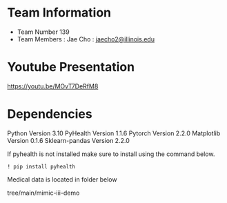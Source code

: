 # Team Information 
- Team Number 139
- Team Members : Jae Cho : jaecho2@illinois.edu


# Youtube Presentation

https://youtu.be/MOvT7DeRfM8




# Dependencies

Python Version 3.10
PyHealth Version 1.1.6
Pytorch Version 2.2.0
Matplotlib Version 0.1.6
Sklearn-pandas Version 2.2.0

If pyhealth is not installed make sure to install using the command below.

`! pip install pyhealth`




Medical data is located in folder below

tree/main/mimic-iii-demo

